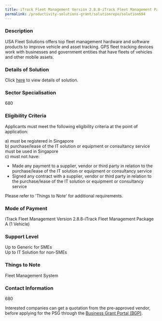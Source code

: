```yaml
---
title: iTrack Fleet Management Version 2.8.8-iTrack Fleet Management Package A (1 Vehicle)
permalink: /productivity-solutions-grant/solutionrepo/solution694
---
```


### Description

USA Fleet Solutions offers top fleet management hardware and software products to improve vehicle and asset tracking. GPS fleet tracking devices work with businesses and government entities that have fleets of vehicles and other mobile assets.

### Details of Solution

Click <a href='Pivotal Pte Ltd' target='_blank' rel='noopener'>here</a> to view details of solution.

### Sector Specialisation

 680 

### Eligibility Criteria

Applicants must meet the following eligibility criteria at the point of application:

a) must be registered in Singapore <br>
b) purchase/lease of the IT solution or equipment or consultancy service must be used in Singapore <br>
c) must not have:
- Made any payment to a supplier, vendor or third party in relation to the purchase/lease of the IT solution or equipment or consultancy service
- Signed any contract with a supplier, vendor or third party in relation to the purchase/lease of the IT solution or equipment or consultancy service

Please refer to 'Things to Note' for additional requirements.

### Mode of Payment
iTrack Fleet Management Version 2.8.8-iTrack Fleet Management Package A (1 Vehicle)

### Support Level
Up to Generic for SMEs <br>
Up to IT Solution for non-SMEs

### Things to Note
Fleet Management System

### Contact Information
680

Interested companies can get a quotation from the pre-approved vendor, before applying for the PSG through the <a target='_blank' rel='noopener' href='https://www.businessgrants.gov.sg/'>Business Grant Portal (BGP)</a>.
